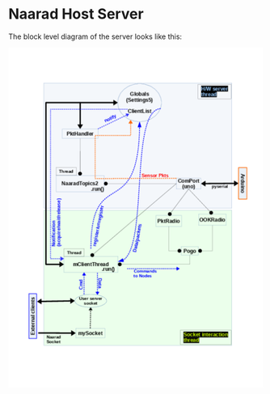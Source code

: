 # Naarad Host Server

The block level diagram of the server looks like this:

![SysDiagram](../Docs/NaaradSoftware.smaller.png)
